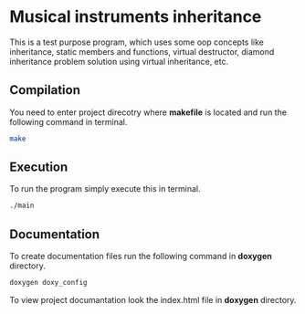 # Musical instruments inheritance 
 
This is a test purpose program, which uses some oop concepts like inheritance, static members and functions, virtual destructor, diamond inheritance problem solution using virtual inheritance, etc.
 
## Compilation 
 
You need to enter project direcotry where **makefile** is located and run the following command in terminal. 
 
```bash 
make 
``` 
 
## Execution 
 
To run the program simply execute this in terminal. 
 
```bash 
./main 
``` 
 
## Documentation 
To create documentation files run the following command in **doxygen** directory.
```bash
doxygen doxy_config
```
To view project documantation look the index.html file in **doxygen** directory.
